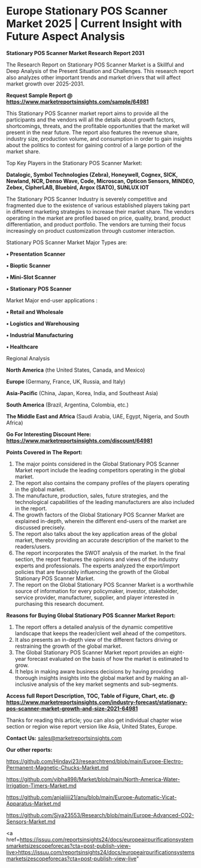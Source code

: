 # Europe Stationary POS Scanner Market 2025 | Current Insight with Future Aspect Analysis

<strong>Stationary POS Scanner Market Research Report 2031</strong>

The Research Report on Stationary POS Scanner Market is a Skillful and Deep Analysis of the Present Situation and Challenges. This research report also analyzes other important trends and market drivers that will affect market growth over 2025-2031.

<strong>Request Sample Report @ <a href=https://www.marketreportsinsights.com/sample/64981>https://www.marketreportsinsights.com/sample/64981</a></strong>

This Stationary POS Scanner market report aims to provide all the participants and the vendors will all the details about growth factors, shortcomings, threats, and the profitable opportunities that the market will present in the near future. The report also features the revenue share, industry size, production volume, and consumption in order to gain insights about the politics to contest for gaining control of a large portion of the market share.

Top Key Players in the Stationary POS Scanner Market:

<strong>Datalogic, Symbol Technologies (Zebra), Honeywell, Cognex, SICK, Newland, NCR, Denso Wave, Code, Microscan, Opticon Sensors, MINDEO, Zebex, CipherLAB, Bluebird, Argox (SATO), SUNLUX IOT</strong>

The Stationary POS Scanner Industry is severely competitive and fragmented due to the existence of various established players taking part in different marketing strategies to increase their market share. The vendors operating in the market are profiled based on price, quality, brand, product differentiation, and product portfolio. The vendors are turning their focus increasingly on product customization through customer interaction.

Stationary POS Scanner Market Major Types are:

<strong>• Presentation Scanner

• Bioptic Scanner

• Mini-Slot Scanner

• Stationary POS Scanner</strong>

Market Major end-user applications :

<strong>• Retail and Wholesale

• Logistics and Warehousing

• Industrial Manufacturing

• Healthcare</strong>

Regional Analysis

</u><strong><b>North America</b></strong> (the United States, Canada, and Mexico)

<strong><b>Europe </b></strong>(Germany, France, UK, Russia, and Italy)

<strong><b>Asia-Pacific</b></strong> (China, Japan, Korea, India, and Southeast Asia)

<strong><b>South America</b></strong> (Brazil, Argentina, Colombia, etc.)

<strong><b>The Middle East and Africa</b></strong> (Saudi Arabia, UAE, Egypt, Nigeria, and South Africa)

<strong>Go For Interesting Discount Here: <a href=https://www.marketreportsinsights.com/discount/64981>https://www.marketreportsinsights.com/discount/64981</a></strong>

<strong>Points Covered in The Report:</strong>
<ol>
  <li>The major points considered in the Global Stationary POS Scanner Market report include the leading competitors operating in the global market.</li>
  <li>The report also contains the company profiles of the players operating in the global market.</li>
  <li>The manufacture, production, sales, future strategies, and the technological capabilities of the leading manufacturers are also included in the report.</li>
  <li>The growth factors of the Global Stationary POS Scanner Market are explained in-depth, wherein the different end-users of the market are discussed precisely.</li>
  <li>The report also talks about the key application areas of the global market, thereby providing an accurate description of the market to the readers/users.</li>
  <li>The report incorporates the SWOT analysis of the market. In the final section, the report features the opinions and views of the industry experts and professionals. The experts analyzed the export/import policies that are favorably influencing the growth of the Global Stationary POS Scanner Market.</li>
  <li>The report on the Global Stationary POS Scanner Market is a worthwhile source of information for every policymaker, investor, stakeholder, service provider, manufacturer, supplier, and player interested in purchasing this research document.</li>
</ol>
<strong>Reasons for Buying Global Stationary POS Scanner Market Report:</strong>

<ol>
  <li>The report offers a detailed analysis of the dynamic competitive landscape that keeps the reader/client well ahead of the competitors.</li>
  <li>It also presents an in-depth view of the different factors driving or restraining the growth of the global market.</li>
  <li>The Global Stationary POS Scanner Market report provides an eight-year forecast evaluated on the basis of how the market is estimated to grow.</li>
  <li>It helps in making aware business decisions by having providing thorough insights insights into the global market and by making an all-inclusive analysis of the key market segments and sub-segments.</li>
</ol>
<strong>Access full Report Description, TOC, Table of Figure, Chart, etc. @ <a href=https://www.marketreportsinsights.com/industry-forecast/stationary-pos-scanner-market-growth-and-size-2021-64981>https://www.marketreportsinsights.com/industry-forecast/stationary-pos-scanner-market-growth-and-size-2021-64981</a></strong>


Thanks for reading this article; you can also get individual chapter wise section or region wise report version like Asia, United States, Europe.

<strong>Contact Us:</strong>
sales@marketreportsinsights.com

<strong>Our other reports:</strong>

<a href=https://github.com/Hindavi23/researchtrend/blob/main/Europe-Electro-Permanent-Magnetic-Chucks-Market.md>https://github.com/Hindavi23/researchtrend/blob/main/Europe-Electro-Permanent-Magnetic-Chucks-Market.md</a>

<a href=https://github.com/vibha898/Market/blob/main/North-America-Water-Irrigation-Timers-Market.md>https://github.com/vibha898/Market/blob/main/North-America-Water-Irrigation-Timers-Market.md</a>

<a href=https://github.com/anjaliiii21/anu/blob/main/Europe-Automatic-Vicat-Apparatus-Market.md>https://github.com/anjaliiii21/anu/blob/main/Europe-Automatic-Vicat-Apparatus-Market.md</a>

<a href=https://github.com/Siya23553/Research/blob/main/Europe-Advanced-CO2-Sensors-Market.md>https://github.com/Siya23553/Research/blob/main/Europe-Advanced-CO2-Sensors-Market.md</a>

<a href=https://issuu.com/reportsinsights24/docs/europeairpurificationsystemsmarketsizescopeforecas?cta=post-publish-view-live>https://issuu.com/reportsinsights24/docs/europeairpurificationsystemsmarketsizescopeforecas?cta=post-publish-view-live</a>"
